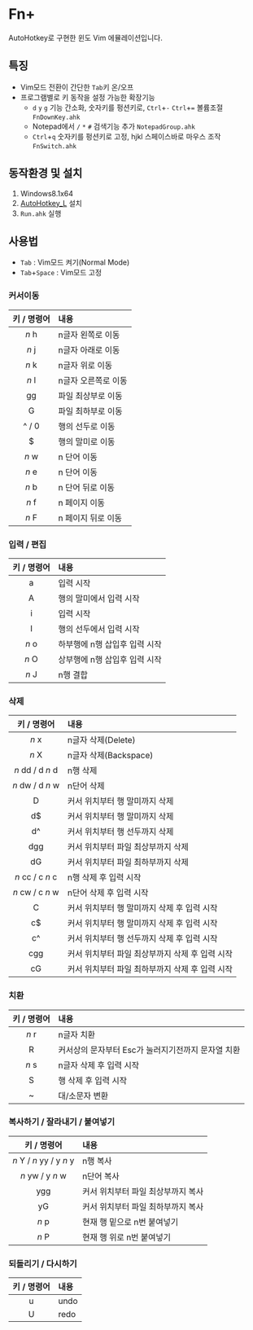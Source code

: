 Fn+
==

AutoHotkey로 구현한 윈도 Vim 에뮬레이션입니다.

## 특징

* Vim모드 전환이 간단한 `Tab`키 온/오프
* 프로그램별로 키 동작을 설정 가능한 확장기능
	* `d` `y` `g` 기능 간소화, 숫자키를 펑션키로, `Ctrl`+`-` `Ctrl`+`=` 볼륨조절  `FnDownKey.ahk`
	* Notepad에서 `/` `*` `#` 검색기능 추가 `NotepadGroup.ahk`
	* `Ctrl`+`q` 숫자키를 펑션키로 고정, hjkl 스페이스바로 마우스 조작 `FnSwitch.ahk`

## 동작환경 및 설치

1. Windows8.1x64
2. [AutoHotkey_L](http://ahkscript.org/download/ahk-install.exe) 설치
3. `Run.ahk` 실행

## 사용법

* `Tab` : Vim모드 켜기(Normal Mode)
* `Tab`+`Space` : Vim모드 고정

### 커서이동

키 / 명령어 | 내용
:---:|:---
_n_ h | n글자 왼쪽로 이동
_n_ j | n글자 아래로 이동
_n_ k | n글자 위로 이동
_n_ l | n글자 오른쪽로 이동
gg | 파일 최상부로 이동
G  | 파일 최하부로 이동
^ / 0 | 행의 선두로 이동
$ | 행의 말미로 이동
_n_ w | n 단어 이동 
_n_ e | n 단어 이동
_n_ b | n 단어 뒤로 이동
_n_ f | n 페이지 이동
_n_ F | n 페이지 뒤로 이동

### 입력 / 편집 

키 / 명령어 | 내용
:---:|:---
a | 입력 시작
A | 행의 말미에서 입력 시작
i | 입력 시작
I |	행의 선두에서 입력 시작
_n_ o | 하부행에 n행 삽입후 입력 시작
_n_ O | 상부행에 n행 삽입후 입력 시작
_n_ J | n행 결합
 
### 삭제

키 / 명령어 | 내용
:---:|:---
_n_ x | n글자 삭제(Delete)
_n_ X | n글자 삭제(Backspace)
_n_ dd / d _n_ d | n행 삭제
_n_ dw / d _n_ w | n단어 삭제
D | 커서 위치부터 행 말미까지 삭제
d$ | 커서 위치부터 행 말미까지 삭제
d^ | 커서 위치부터 행 선두까지 삭제
dgg | 커서 위치부터 파일 최상부까지 삭제
dG | 커서 위치부터 파일 최하부까지 삭제
_n_ cc / c _n_ c | n행 삭제 후 입력 시작
_n_ cw / c _n_ w | n단어 삭제 후 입력 시작
C | 커서 위치부터 행 말미까지 삭제 후 입력 시작
c$ | 커서 위치부터 행 말미까지 삭제 후 입력 시작
c^ | 커서 위치부터 행 선두까지 삭제 후 입력 시작
cgg | 커서 위치부터 파일 최상부까지 삭제 후 입력 시작
cG | 커서 위치부터 파일 최하부까지 삭제 후 입력 시작
 
### 치환

키 / 명령어 | 내용
:---:|:---
_n_ r | n글자 치환
R | 커서상의 문자부터 Esc가 눌러지기전까지 문자열 치환
_n_ s | n글자 삭제 후 입력 시작
S | 행 삭제 후 입력 시작
~ | 대/소문자 변환

### 복사하기 / 잘라내기 / 붙여넣기

키 / 명령어 | 내용
:---:|:---
_n_ Y / _n_ yy / y _n_ y | n행 복사
_n_ yw / y _n_ w | n단어 복사
ygg | 커서 위치부터 파일 최상부까지 복사
yG | 커서 위치부터 파일 최하부까지 복사
_n_ p | 현재 행 밑으로 n번 붙여넣기
_n_ P | 현재 행 위로 n번 붙여넣기 

### 되돌리기 / 다시하기

키 / 명령어 | 내용
:---:|:---
u | undo
U | redo

